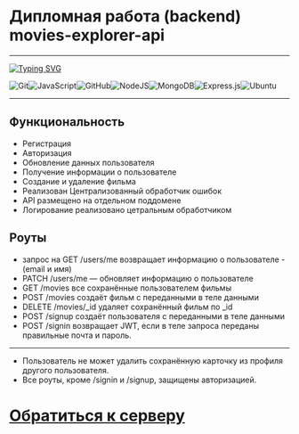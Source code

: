 # Дипломная работа (backend) movies-explorer-api
---
[![Typing SVG](https://readme-typing-svg.herokuapp.com?color=%2E6E6FA&lines=Используемые+технологии)](https://git.io/typing-svg)

![Git](https://img.shields.io/badge/git-%23F05033.svg?style=for-the-badge&logo=git&logoColor=white)![JavaScript](https://img.shields.io/badge/javascript-%23323330.svg?style=for-the-badge&logo=javascript&logoColor=%23F7DF1E)![GitHub](https://img.shields.io/badge/github-%23121011.svg?style=for-the-badge&logo=github&logoColor=white)![NodeJS](https://img.shields.io/badge/node.js-6DA55F?style=for-the-badge&logo=node.js&logoColor=white)![MongoDB](https://img.shields.io/badge/MongoDB-%234ea94b.svg?style=for-the-badge&logo=mongodb&logoColor=white)![Express.js](https://img.shields.io/badge/express.js-%23404d59.svg?style=for-the-badge&logo=express&logoColor=%2361DAFB)![Ubuntu](https://img.shields.io/badge/Ubuntu-E95420?style=for-the-badge&logo=ubuntu&logoColor=white)

---
## Функциональность

- Регистрация
- Авторизация
- Обновление данных пользователя
- Получение информации о пользователе
- Создание и удаление фильма
- Реализован Централизованный обработчик ошибок
- API размещено на отдельном поддомене
- Логирование реализовано цетральным обработчиком

## Роуты

 - запрос на GET /users/me возвращает информацию о пользователе - (email и имя)
 - PATCH /users/me — обновляет информацию о пользователе
 - GET /movies все сохранённые пользователем фильмы
 - POST /movies создаёт фильм с переданными в теле данными
 - DELETE /movies/_id удаляет сохранённый фильм по _id
 - POST /signup создаёт пользователя с переданными в теле данными
 - POST /signin возвращает JWT, если в теле запроса переданы правильные почта и пароль.
 ---
 -  Пользователь не может удалить сохранённую карточку из профиля другого пользователя.
 - Все роуты, кроме /signin и /signup, защищены авторизацией.

 # [Обратиться к серверу](https://api.nemovies.nomoredomains.rocks)

